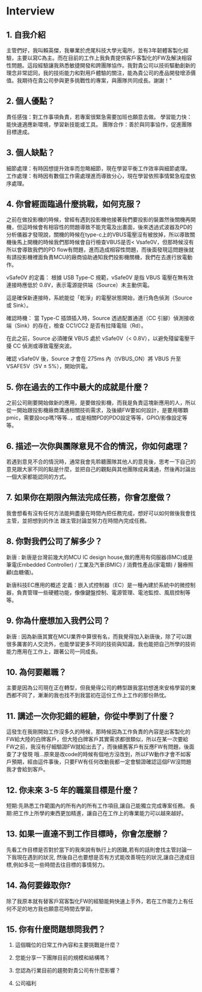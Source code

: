 # Interview

## 1. 自我介紹

主管們好，我叫賴英傑，我畢業於虎尾科技大學光電所，並有3年韌體客製化經驗，主要以寫C為主。而在目前的工作上我負責提供客戶客製化的FW及解決相容性問題。這段經驗讓我熟悉敏捷開發和跨團隊協作。我對貴公司以技術驅動創新的理念非常認同，我的技術能力和對用戶體驗的關注，能為貴公司的產品開發增添價值。我期待在貴公司參與更多挑戰性的專案，與團隊共同成長。謝謝！"

## 2. 個人優點？

責任感強：對工作事項負責，若專案很緊急需要加班也願意去做。
學習能力快：能快速適應新環境，學習新技能或工具。
團隊合作：善於與同事協作，促進團隊目標達成。

## 3. 個人缺點？

細節處理：有時因想提升效率而忽略細節，現在學習平衡工作效率與細節處理。
工作處理：有時因有數個工作需處理進而導致分心，現在學習依照事情緊急程度依序處理。

## 4. 你曾經面臨過什麼挑戰，如何克服？

之前在做投影機的時候，曾經有遇到投影機他接著我們要投影的裝置然後關機再開機，但這時候會有相容性的問題導致不能充電及出畫面，後來透過式波器及PD的分析儀器才發現說，關機的時候在type-c上的VBUS電壓沒有被放掉，所以導致關機後馬上開機的時候我們那時候會自行檢查VBUS是否< Vsafe0V，但那時候沒有所以會導致我們的PD flow有問題，進而造成相容性問題，而後面發現這問題後就有請投影機裡面負責MCU的廠商協助通知我們投影機關機，我們在去進行放電動作。

vSafe0V 的定義：
根據 USB Type-C 規範，vSafe0V 是指 VBUS 電壓在無有效連接時應低於 0.8V，表示電源提供端（Source）未主動供電。

這是確保新連接時，系統能從「乾淨」的電壓狀態開始，進行角色偵測（Source 或 Sink）。

確認時機：
當 Type-C 插頭插入時，Source 透過配置通道（CC 引腳）偵測接收端（Sink）的存在，檢查 CC1/CC2 是否有拉降電阻（Rd）。

在此之前，Source 必須確保 VBUS 處於 vSafe0V（< 0.8V），以避免殘留電壓干擾 CC 偵測或導致電壓突波。

確認 vSafe0V 後，Source 才會在 275ms 內（tVBUS_ON）將 VBUS 升至 VSAFE5V（5V ± 5%），開始供電。


## 5. 你在過去的工作中最大的成就是什麼？

之前公司剛要開始做新的應用，是要做投影機，而我是負責這塊新應用的人，所以從一開始跟投影機廠商溝通相關技術需求，及後續FW要如何設計，是要用哪顆pmic，需要設ocp嗎?等等..，或是相關PD的PDO設定等等，GPIO/影像設定等等。

## 6. 描述一次你與團隊意見不合的情況，你如何處理？

若遇到意見不合的情況時，通常我會先聆聽團隊其他人的意見後，思考一下自己的意見跟大家不同的點是什麼，並把自己的觀點與其他團隊成員溝通，然後再討論出一個大家都能認同的方式。

## 7. 如果你在期限內無法完成任務，你會怎麼做？

我會想看有沒有任何方法能夠盡量在時間內把任務完成，想好可以如何做後我會找主管，並把想到的作法
跟主管討論並努力在時間內完成任務。

## 8. 你對我們公司了解多少？

新唐 : 新唐是台灣前幾大的MCU IC design house,做的應用有伺服器(BMC)或是筆電(Embedded Controller) / 工業及汽車(BMIC) / 消費性產品(家電類) / 醫療照顧(血糖儀)。

新唐科技EC應用的概述
定義：嵌入式控制器（EC）是一種內建於系統中的微控制器，負責管理一些硬體功能，像像鍵盤控制、電源管理、電池監控、風扇控制等等。

## 9. 你為什麼想加入我們公司？

新唐 : 因為新唐其實在MCU業界中算很有名，而我覺得加入新唐後，除了可以跟很多厲害的人交流外，也能學習更多不同的技術與知識，我也能把自己所學的技術能力應用在工作上，跟著公司一同成長。

## 10. 為何要離職？  

主要是因為公司現在正在轉型，但我覺得公司的轉型跟我當初想進來安格學習的東西都不同了，漸漸的我也找不到我當初在這份工作上工作的那份熱忱。

## 11. 講述一次你犯錯的經驗，你從中學到了什麼？
  
這發生在我剛開始工作沒多久的時候，那時候因為工作負責的內容是出客製化的FW給大陸的白牌客戶，但大陸白牌客戶其實需求都很類似，所以在某一次要給FW之前，我沒有仔細驗證FW就給出去了，而後續舊客戶有反應FW有問題，後面查了才發現 哦...原來是改code的時候有個地方沒改到，所以FW動作才會不如客戶預期，經由這件事後，只要FW有任何改動我都一定會驗證確認這個FW沒問題我才會給到客戶。

## 12. 你未來 3-5 年的職業目標是什麼？

短期:先熟悉工作範圍內的所有內的所有工作項目,讓自己能獨立完成專案任務。
長期:把工作上所學的東西更加精進，讓自己在工作上的專業能力可以越來越好。

## 13. 如果一直達不到工作目標時，你會怎麼辦？

先看工作目標是否對於當下的我來說有執行上的困難,若有的話則會找主管討論一下我現在遇到的狀況,
然後自己也要想是否有方式能改善現在的狀況,讓自己達成目標,例如多花一些時間去往目標的事情努力。

## 14. 為何要錄取你?

除了我原本就有替客戶寫客製化FW的經驗能夠快速上手外，若在工作能力上有任何不足的地方我也願意花時間去學習。
  
## 15. 你有什麼問題想問我們？

1. 這個職位的日常工作內容和主要挑戰是什麼？

2. 您能分享一下團隊目前的規模和結構嗎？

3. 您認為行業目前的趨勢對貴公司有什麼影響？

4. 公司福利

